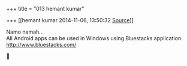+++
title = "013 hemant kumar"

+++
[[hemant kumar	2014-11-06, 13:50:32 [Source](https://groups.google.com/g/samskrita/c/NwcH8aSr9YM)]]



Namo namah...  
All Android apps can be used in Windows using Bluestacks application  
<http://www.bluestacks.com/>



